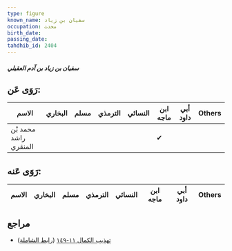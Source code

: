 ```yaml
---
type: figure
known_name: سفيان بن زياد
occupation: محدث
birth_date:
passing_date:
tahdhib_id: 2404
---
```

##### سفيان بن زياد بن آدم العقيلي

## رَوَى عَن:
| الاسم                 | البخاري | مسلم | الترمذي | النسائي | ابن ماجه | أبي داود | Others |
| --------------------- | ------- | ---- | ------- | ------- | -------- | -------- | ------ |
| محمد بْن راشد المنقري |         |      |         |         | ✔        |          |        |
## رَوَى عَنه:
| الاسم | البخاري | مسلم | الترمذي | النسائي | ابن ماجه | أبي داود | Others |
| ----- | ------- | ---- | ------- | ------- | -------- | -------- | ------ |
## مراجع
- [تهذيب الكمال ١١-١٤٩](obsidian://open?vault=Tahdhib-al-Kamal&file=Figures/٢٤٠٤-سفيان%20بن%20زياد%20بن%20آدم%20العقيلي) ([رابط الشاملة](https://shamela.ws/book/3722/5469))